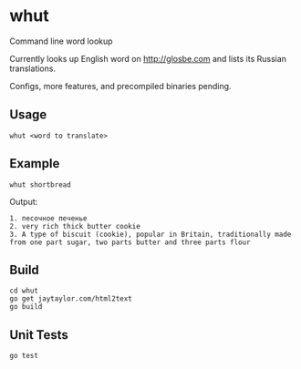 # whut
Command line word lookup

Currently looks up English word on http://glosbe.com and lists its Russian translations.

Configs, more features, and precompiled binaries pending.

## Usage
```
whut <word to translate>
```

## Example
```
whut shortbread
```
Output:
```
1. песочное печенье
2. very rich thick butter cookie
3. A type of biscuit (cookie), popular in Britain, traditionally made from one part sugar, two parts butter and three parts flour
```
## Build
```
cd whut
go get jaytaylor.com/html2text
go build
```
## Unit Tests
```
go test
```

